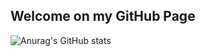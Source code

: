 ## Welcome on my GitHub Page

![Anurag's GitHub stats](https://github-readme-stats.vercel.app/api?username=livato-83&show_icons=true&theme=radical)
